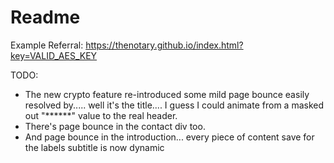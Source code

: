 # Readme

Example Referral: https://thenotary.github.io/index.html?key=VALID_AES_KEY

TODO:  
- The new crypto feature re-introduced some mild page bounce easily resolved by..... well it's the title.... I guess I could animate from a masked out "******" value to the real header.
- There's page bounce in the contact div too.  
- And page bounce in the introduction... every piece of content save for the labels subtitle is now dynamic
